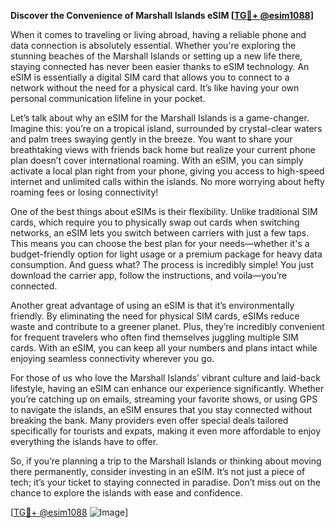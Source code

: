 **Discover the Convenience of Marshall Islands eSIM [[TG💪+ @esim1088](https://t.me/s/esim1088)]**

When it comes to traveling or living abroad, having a reliable phone and data connection is absolutely essential. Whether you're exploring the stunning beaches of the Marshall Islands or setting up a new life there, staying connected has never been easier thanks to eSIM technology. An eSIM is essentially a digital SIM card that allows you to connect to a network without the need for a physical card. It’s like having your own personal communication lifeline in your pocket.

Let’s talk about why an eSIM for the Marshall Islands is a game-changer. Imagine this: you’re on a tropical island, surrounded by crystal-clear waters and palm trees swaying gently in the breeze. You want to share your breathtaking views with friends back home but realize your current phone plan doesn’t cover international roaming. With an eSIM, you can simply activate a local plan right from your phone, giving you access to high-speed internet and unlimited calls within the islands. No more worrying about hefty roaming fees or losing connectivity!

One of the best things about eSIMs is their flexibility. Unlike traditional SIM cards, which require you to physically swap out cards when switching networks, an eSIM lets you switch between carriers with just a few taps. This means you can choose the best plan for your needs—whether it's a budget-friendly option for light usage or a premium package for heavy data consumption. And guess what? The process is incredibly simple! You just download the carrier app, follow the instructions, and voila—you’re connected.

Another great advantage of using an eSIM is that it’s environmentally friendly. By eliminating the need for physical SIM cards, eSIMs reduce waste and contribute to a greener planet. Plus, they’re incredibly convenient for frequent travelers who often find themselves juggling multiple SIM cards. With an eSIM, you can keep all your numbers and plans intact while enjoying seamless connectivity wherever you go.

For those of us who love the Marshall Islands’ vibrant culture and laid-back lifestyle, having an eSIM can enhance our experience significantly. Whether you’re catching up on emails, streaming your favorite shows, or using GPS to navigate the islands, an eSIM ensures that you stay connected without breaking the bank. Many providers even offer special deals tailored specifically for tourists and expats, making it even more affordable to enjoy everything the islands have to offer.

So, if you’re planning a trip to the Marshall Islands or thinking about moving there permanently, consider investing in an eSIM. It’s not just a piece of tech; it’s your ticket to staying connected in paradise. Don’t miss out on the chance to explore the islands with ease and confidence. 

[[TG💪+ @esim1088](https://t.me/s/esim1088) ![Image](https://i.postimg.cc/Y0z9fWf4/image.png)]